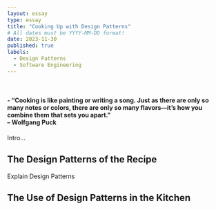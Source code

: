 ```yaml
---
layout: essay
type: essay
title: "Cooking Up with Design Patterns"
# All dates must be YYYY-MM-DD format!
date: 2023-11-30
published: true
labels:
  - Design Patterns
  - Software Engineering
---
```


<img src="https://themefisher.com/_next/image?url=https%3A%2F%2Fdemo.themefisher.com%2Fthumbnails%2Feducenter.png&w=900&q=80" style="margin-left: auto; margin-right: auto; display: block;" alt="">

<br>

#### - “Cooking is like painting or writing a song. Just as there are only so many notes or colors, there are only so many flavors—it’s how you combine them that sets you apart." <br> – Wolfgang Puck

Intro...

## The Design Patterns of the Recipe

Explain Design Patterns

## The Use of Design Patterns in the Kitchen


